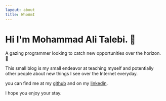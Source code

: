 ```yaml
---
layout: about
title: WhoAmI
---
```


# Hi I'm Mohammad Ali Talebi. 🦫

A gazing programmer looking to catch new opportunities over the horizon. 🙂

This small blog is my small endeavor at teaching myself and potentially other people about new things I see over the Internet everyday.

you can find me at my [github](https://github.com/thisnotalfred) and on my [linkedin](https://www.linkedin.com/in/mohammadalitalebi/).

I hope you enjoy your stay.
